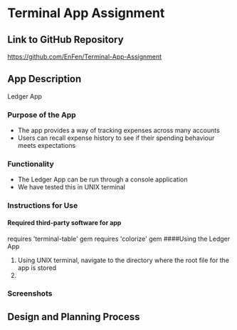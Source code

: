 # Terminal App Assignment

## Link to GitHub Repository
https://github.com/EnFen/Terminal-App-Assignment

## App Description
Ledger App

### Purpose of the App
* The app provides a way of tracking expenses across many accounts
* Users can recall expense history to see if their spending behaviour meets expectations

### Functionality
* The Ledger App can be run through a console application
* We have tested this in UNIX terminal

### Instructions for Use
#### Required third-party software for app
requires 'terminal-table' gem
requires 'colorize' gem
####Using the Ledger App
1. Using UNIX terminal, navigate to the directory where the root file for the app is stored
2. 

### Screenshots

## Design and Planning Process















